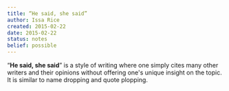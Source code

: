 ```yaml
---
title: “He said, she said”
author: Issa Rice
created: 2015-02-22
date: 2015-02-22
status: notes
belief: possible
---
```


“**He said, she said**” is a style of writing where one simply cites many other writers and their opinions without offering one's unique insight on the topic.
It is similar to name dropping and quote plopping.
